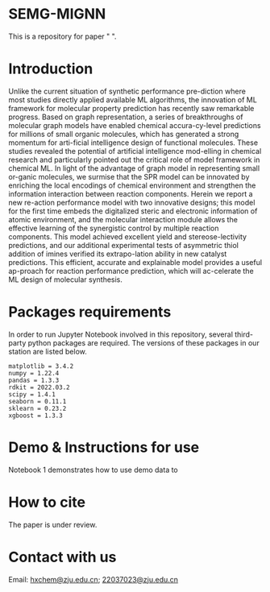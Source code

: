 # SEMG-MIGNN
This is a repository for paper "  ".

# Introduction

Unlike the current situation of synthetic performance pre-diction where most studies directly applied available ML algorithms, the innovation of ML framework for molecular property prediction has recently saw remarkable progress. Based on graph representation, a series of breakthroughs of molecular graph models have enabled chemical accura-cy-level predictions for millions of small organic molecules, which has generated a strong momentum for arti-ficial intelligence design of functional molecules. These studies revealed the potential of artificial intelligence mod-elling in chemical research and particularly pointed out the critical role of model framework in chemical ML. In light of the advantage of graph model in representing small or-ganic molecules, we surmise that the SPR model can be innovated by enriching the local encodings of chemical environment and strengthen the information interaction between reaction components. Herein we report a new re-action performance model with two innovative designs; this model for the first time embeds the digitalized steric and electronic information of atomic environment, and the molecular interaction module allows the effective learning of the synergistic control by multiple reaction components. This model achieved excellent yield and stereose-lectivity predictions, and our additional experimental tests of asymmetric thiol addition of imines verified its extrapo-lation ability in new catalyst predictions. This efficient, accurate and explainable model provides a useful ap-proach for reaction performance prediction, which will ac-celerate the ML design of molecular synthesis.



# Packages requirements
In order to run Jupyter Notebook involved in this repository, several third-party python packages are required. The versions of these packages in our station are listed below.
```
matplotlib = 3.4.2
numpy = 1.22.4  
pandas = 1.3.3 
rdkit = 2022.03.2   
scipy = 1.4.1 
seaborn = 0.11.1 
sklearn = 0.23.2  
xgboost = 1.3.3 
```

# Demo & Instructions for use
Notebook 1 demonstrates how to use demo data to 
# How to cite
The paper is under review.
# Contact with us
Email: hxchem@zju.edu.cn; 22037023@zju.edu.cn
